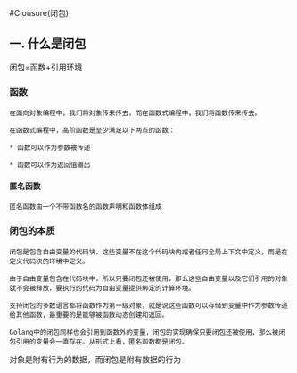 #Clousure(闭包)
## 一. 什么是闭包
闭包=函数+引用环境
### 函数
`在面向对象编程中，我们将对象传来传去，而在函数式编程中，我们将函数传来传去。`

`在函数式编程中，高阶函数是至少满足以下两点的函数：`

`* 函数可以作为参数被传递`

`* 函数可以作为返回值输出`
#### 匿名函数
`匿名函数由一个不带函数名的函数声明和函数体组成`
### 闭包的本质

`闭包是包含自由变量的代码块，这些变量不在这个代码块内或者任何全局上下文中定义，而是在定义代码块的环境中定义。`

`由于自由变量包含在代码块中，所以只要闭包还被使用，那么这些自由变量以及它们引用的对象就不会被释放，要执行的代码为自由变量提供绑定的计算环境。`

`支持闭包的多数语言都将函数作为第一级对象，就是说这些函数可以存储到变量中作为参数传递给其他函数，最重要的是能够被函数动态创建和返回。`
 
`Golang中的闭包同样也会引用到函数外的变量，闭包的实现确保只要闭包还被使用，那么被闭包引用的变量会一直存在。从形式上看，匿名函数都是闭包。`

对象是附有行为的数据，而闭包是附有数据的行为
